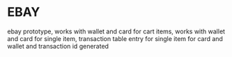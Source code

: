 # EBAY
ebay prototype,
works with wallet and card for cart items,
works with wallet and card for single item,
transaction table entry for single item for card and wallet and transaction id generated
